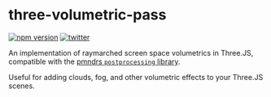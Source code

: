 # three-volumetric-pass

[![npm version](https://img.shields.io/npm/v/three-hex-tiling.svg?style=flat-square)](https://www.npmjs.com/package/three-hex-tiling)
[![twitter](https://flat.badgen.net/badge/twitter/@ameobea10/?icon&label)](https://twitter.com/ameobea10)

An implementation of raymarched screen space volumetrics in Three.JS, compatible with the [pmndrs `postprocessing` library](https://github.com/pmndrs/postprocessing).

Useful for adding clouds, fog, and other volumetric effects to your Three.JS scenes.
